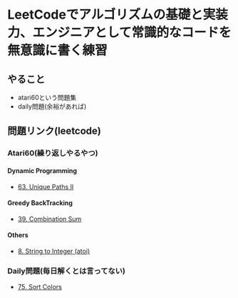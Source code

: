 # LeetCodeでアルゴリズムの基礎と実装力、エンジニアとして常識的なコードを無意識に書く練習

## やること
- atari60という問題集
- daily問題(余裕があれば)



## 問題リンク(leetcode)

### Atari60(繰り返しやるやつ)

#### Dynamic Programming
- [63. Unique Paths II](https://leetcode.com/problems/unique-paths-ii/description/)

#### Greedy BackTracking
- [39. Combination Sum](https://leetcode.com/problems/combination-sum/description/)

#### Others
- [8. String to Integer (atoi)](https://leetcode.com/problems/string-to-integer-atoi/description/)


### Daily問題(毎日解くとは言ってない)
- [75. Sort Colors](https://leetcode.com/problems/sort-colors/?envType=daily-question&envId=2024-06-12)